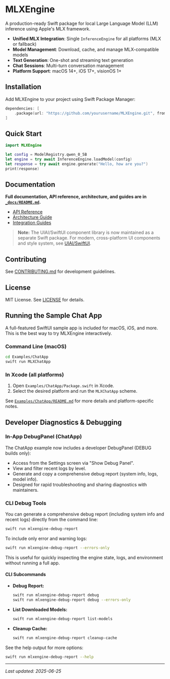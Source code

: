 # MLXEngine

A production-ready Swift package for local Large Language Model (LLM) inference using Apple's MLX framework.

- **Unified MLX Integration**: Single `InferenceEngine` for all platforms (MLX or fallback)
- **Model Management**: Download, cache, and manage MLX-compatible models
- **Text Generation**: One-shot and streaming text generation
- **Chat Sessions**: Multi-turn conversation management
- **Platform Support**: macOS 14+, iOS 17+, visionOS 1+

## Installation

Add MLXEngine to your project using Swift Package Manager:

```swift
dependencies: [
    .package(url: "https://github.com/yourusername/MLXEngine.git", from: "1.0.0")
]
```

## Quick Start

```swift
import MLXEngine

let config = ModelRegistry.qwen_0_5B
let engine = try await InferenceEngine.loadModel(config)
let response = try await engine.generate("Hello, how are you?")
print(response)
```

## Documentation

**Full documentation, API reference, architecture, and guides are in [`_docs/README.md`](./_docs/README.md).**

- [API Reference](./_docs/api_reference.md)
- [Architecture Guide](./_docs/architecture.md)
- [Integration Guides](./_docs/integration_guides/)

> **Note:** The UIAI/SwiftUI component library is now maintained as a separate Swift package. For modern, cross-platform UI components and style system, see [UIAI/SwiftUI](https://github.com/yourorg/UIAI).

## Contributing

See [CONTRIBUTING.md](CONTRIBUTING.md) for development guidelines.

## License

MIT License. See [LICENSE](LICENSE) for details.

## Running the Sample Chat App

A full-featured SwiftUI sample app is included for macOS, iOS, and more. This is the best way to try MLXEngine interactively.

### Command Line (macOS)

```bash
cd Examples/ChatApp
swift run MLXChatApp
```

### In Xcode (all platforms)

1. Open `Examples/ChatApp/Package.swift` in Xcode.
2. Select the desired platform and run the `MLXChatApp` scheme.

See [`Examples/ChatApp/README.md`](Examples/ChatApp/README.md) for more details and platform-specific notes.

## Developer Diagnostics & Debugging

### In-App DebugPanel (ChatApp)

The ChatApp example now includes a developer DebugPanel (DEBUG builds only):
- Access from the Settings screen via "Show Debug Panel".
- View and filter recent logs by level.
- Generate and copy a comprehensive debug report (system info, logs, model info).
- Designed for rapid troubleshooting and sharing diagnostics with maintainers.

### CLI Debug Tools

You can generate a comprehensive debug report (including system info and recent logs) directly from the command line:

```bash
swift run mlxengine-debug-report
```

To include only error and warning logs:

```bash
swift run mlxengine-debug-report --errors-only
```

This is useful for quickly inspecting the engine state, logs, and environment without running a full app.

#### CLI Subcommands

- **Debug Report:**
  ```bash
  swift run mlxengine-debug-report debug
  swift run mlxengine-debug-report debug --errors-only
  ```
- **List Downloaded Models:**
  ```bash
  swift run mlxengine-debug-report list-models
  ```
- **Cleanup Cache:**
  ```bash
  swift run mlxengine-debug-report cleanup-cache
  ```

See the help output for more options:
```bash
swift run mlxengine-debug-report --help
```

---
*Last updated: 2025-06-25* 